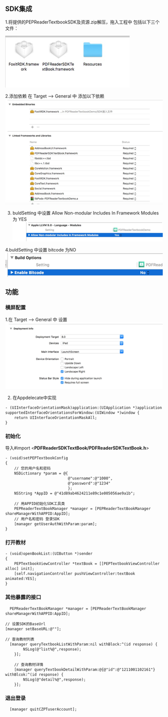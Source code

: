 ## SDK集成
1.将提供的PEPReaderTextbookSDK及资源.zip解压，拖入工程中
包括以下三个文件：

![image](https://github.com/PEPDigitalPublishing/PEPImageHost/raw/master/TextbookSDK/img1.jpg)


2.添加依赖
在 Target --> General 中 添加以下依赖
![image](https://github.com/PEPDigitalPublishing/PEPImageHost/raw/master/TextbookSDK/img2.jpg)


3. buldSetting 中设置 Allow Non-modular Includes In Framework Modules 为 YES
 ![image](https://github.com/PEPDigitalPublishing/PEPImageHost/raw/master/TextbookSDK/img3.jpg)

4.buldSetting 中设置 bitcode 为NO
![image](https://github.com/PEPDigitalPublishing/PEPImageHost/raw/master/TextbookSDK/img4.jpg)


## 功能

### 横屏配置
1.在 Target --> General 中 设置
![image](https://github.com/PEPDigitalPublishing/PEPImageHost/raw/master/TextbookSDK/img5.jpg)

2. 在Appdelecate中实现
```
- (UIInterfaceOrientationMask)application:(UIApplication *)application supportedInterfaceOrientationsForWindow:(UIWindow *)window {
    return UIInterfaceOrientationMaskAll;
}
```

### 初始化
导入#import <**PDFReaderSDKTextBook/PDFReaderSDKTextBook.h**>
```
- (void)setPEPTextbookConfig
{
    // 您的用户名和密码
    NSDictionary *param = @{
                            @"username":@"1000",
                            @"password":@"1234"
                            };
    NSString *AppID = @"41d89ab4624211e89c1e005056ae9a1b";
    
    // 用APPID初始化SDK工具类
    PEPReaderTextBookManager *manager = [PEPReaderTextBookManager shareManagerWithAPPID:AppID];
    // 用户名和密码 登录SDK
    [manager getUserAuthWithParam:param];
}
```

### 打开教材
```
- (void)openBookList:(UIButton *)sender
{
    PEPTextbookViewController *textBook = [[PEPTextbookViewController alloc] init];
    [self.navigationController pushViewController:textBook animated:YES];
}
```
### 其他暴露的接口
```
  PEPReaderTextBookManager *manager = [PEPReaderTextBookManager shareManagerWithAPPID:AppID];

// 设置SDK的BaseUrl
[manager setBaseURL:@""];

// 查询教材列表
  [manager queryTextbookListWithParam:nil withBlock:^(id response) {
        NSLog(@"list%@",response);
    }];
    
    // 查询教材详情
    [manager queryTextbookDetailWithParam:@{@"id":@"1211001102161"} withBlcok:^(id response) {
        NSLog(@"detail%@",response);
    }];
```
### 退出登录
  
```
  [manager quitCZPTuserAccount];
  
```


